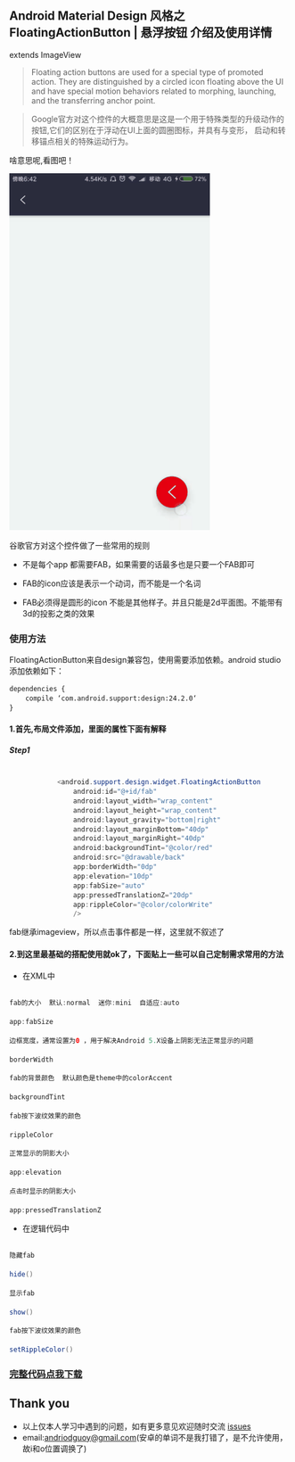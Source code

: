 ## Android Material Design 风格之 FloatingActionButton | 悬浮按钮 介绍及使用详情

extends ImageView

> Floating action buttons are used for a special type of promoted action. They are distinguished by a circled icon 
floating above the UI and have special motion behaviors related to morphing, launching, and the transferring anchor point.

> Google官方对这个控件的大概意思是这是一个用于特殊类型的升级动作的按钮,它们的区别在于浮动在UI上面的圆圈图标，并具有与变形，
启动和转移锚点相关的特殊运动行为。

啥意思呢,看图吧！

![](https://github.com/CoderGuoy/Android-Material-Design/blob/master/screenshots/fab.gif)

谷歌官方对这个控件做了一些常用的规则

- 不是每个app 都需要FAB，如果需要的话最多也是只要一个FAB即可

- FAB的icon应该是表示一个动词，而不能是一个名词

- FAB必须得是圆形的icon 不能是其他样子。并且只能是2d平面图。不能带有3d的投影之类的效果

### 使用方法

FloatingActionButton来自design兼容包，使用需要添加依赖。android studio 添加依赖如下：
```xml
dependencies {
    compile ‘com.android.support:design:24.2.0‘
}
```

#### 1.首先,布局文件添加，里面的属性下面有解释

##### Step1

```java

            <android.support.design.widget.FloatingActionButton
                android:id="@+id/fab"
                android:layout_width="wrap_content"
                android:layout_height="wrap_content"
                android:layout_gravity="bottom|right"
                android:layout_marginBottom="40dp"
                android:layout_marginRight="40dp"
                android:backgroundTint="@color/red"
                android:src="@drawable/back"
                app:borderWidth="0dp"
                app:elevation="10dp"
                app:fabSize="auto"
                app:pressedTranslationZ="20dp"
                app:rippleColor="@color/colorWrite"
                />

```

fab继承imageview，所以点击事件都是一样，这里就不叙述了

#### 2.到这里最基础的搭配使用就ok了，下面贴上一些可以自己定制需求常用的方法

- 在XML中

```java

fab的大小  默认:normal  迷你:mini  自适应:auto

app:fabSize           

边框宽度，通常设置为0 ，用于解决Android 5.X设备上阴影无法正常显示的问题

borderWidth

fab的背景颜色  默认颜色是theme中的colorAccent

backgroundTint        

fab按下波纹效果的颜色

rippleColor   

正常显示的阴影大小

app:elevation

点击时显示的阴影大小

app:pressedTranslationZ

```

- 在逻辑代码中

```java

隐藏fab

hide()

显示fab

show()

fab按下波纹效果的颜色

setRippleColor()

```

### [完整代码点我下载](https://github.com/CoderGuoy/Coder)

## Thank you

- 以上仅本人学习中遇到的问题，如有更多意见欢迎随时交流 [issues](https://github.com/CoderGuoy/MetalDesign/issues/1)
- email:andriodguoy@gmail.com(安卓的单词不是我打错了，是不允许使用，故i和o位置调换了)



